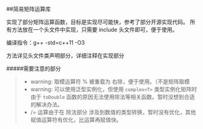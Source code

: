 ##简易矩阵运算库

实现了部分矩阵运算函数，目标是实现尽可能快，参考了部分开源实现代码。
所有方法放在一个头文件中实现，只需要 include 头文件即可，便于使用。

编译指令：g++ -std=c++11 -O3

方法详见头文件类声明部分，详细注释在实现部分

#####需要注意的部分

> * warning: 取模运算符 % 被重载为 右除，便于使用。（不是矩阵取模
> * warning: 可以使用泛型实例化，但使用 `complex<T>` 类型实例化矩阵时由于 `toDouble` 函数的原因无法使用除法等相关函数。暂时没想到合适的解决办法。
> * /= 运算由于在 除法部分 涉及到数值的类型转换，暂时没有优化，其他赋值运算符有优化，比运算再赋值快。